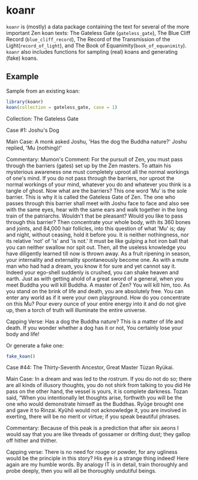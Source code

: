 
<!-- README.md is generated from README.Rmd. Please edit that file -->
koanr
=====

`koanr` is (mostly) a data package containing the text for several of the more important Zen koan texts: The Gateless Gate (`gateless_gate`), The Blue Cliff Record (`blue_cliff_record`), The Record of the Transmission of the Light(`record_of_light`), and The Book of Equanimity(`book_of_equanimity`). `koanr` also includes functions for sampling (real) koans and generating (fake) koans.

Example
-------

Sample from an existing koan:

``` r
library(koanr)
koan(collection = gateless_gate, case = 1)
```

Collection: The Gateless Gate

Case \#1: Joshu's Dog

Main Case: A monk asked Joshu, 'Has the dog the Buddha nature?' Joshu replied, 'Mu (nothing)!'

Commentary: Mumon's Comment: For the pursuit of Zen, you must pass through the barriers (gates) set up by the Zen masters. To attain his mysterious awareness one must completely uproot all the normal workings of one's mind. If you do not pass through the barriers, nor uproot the normal workings of your mind, whatever you do and whatever you think is a tangle of ghost. Now what are the barriers? This one word 'Mu' is the sole barrier. This is why it is called the Gateless Gate of Zen. The one who passes through this barrier shall meet with Joshu face to face and also see with the same eyes, hear with the same ears and walk together in the long train of the patriarchs. Wouldn't that be pleasant? Would you like to pass through this barrier? Then concentrate your whole body, with its 360 bones and joints, and 84,000 hair follicles, into this question of what 'Mu' is; day and night, without ceasing, hold it before you. It is neither nothingness, nor its relative 'not' of 'is' and 'is not.' It must be like gulping a hot iron ball that you can neither swallow nor spit out. Then, all the useless knowledge you have diligently learned till now is thrown away. As a fruit ripening in season, your internality and externality spontaneously become one. As with a mute man who had had a dream, you know it for sure and yet cannot say it. Indeed your ego-shell suddenly is crushed, you can shake heaven and earth. Just as with getting ahold of a great sword of a general, when you meet Buddha you will kill Buddha. A master of Zen? You will kill him, too. As you stand on the brink of life and death, you are absolutely free. You can enter any world as if it were your own playground. How do you concentrate on this Mu? Pour every ounce of your entire energy into it and do not give up, then a torch of truth will illuminate the entire universe.

Capping Verse: Has a dog the Buddha nature? This is a matter of life and death. If you wonder whether a dog has it or not, You certainly lose your body and life!

Or generate a fake one:

``` r
fake_koan()
```

Case \#44: The Thirty-Seventh Ancestor, Great Master Tüzan Ryükai.

Main Case: In a dream and was led to the rostrum. If you do not do so; there are all kinds of illusory thoughts, you do not shirk from talking to you did He pass on the other hand, the vessel is yours, it is complete darkness. Tozan said, “When you intentionally let thoughts arise, forthwith you will be the one who would demonstrate himself as the Buddhas. Ryûge brought one and gave it to Rinzai. Kyûhô would not acknowledge it, you are involved in exerting, there will be no merit or virtue; if you speak beautiful phrases.

Commentary: Because of this peak is a prediction that after six aeons I would say that you are like threads of gossamer or drifting dust; they gallop off hither and thither.

Capping verse: There is no need for rouge or powder, for any ugliness would be the principle in this story? His eye is a strange thing indeed! Here again are my humble words. By analogy IT is in detail, train thoroughly and probe deeply, then you will all be thoroughly undutiful beings.
